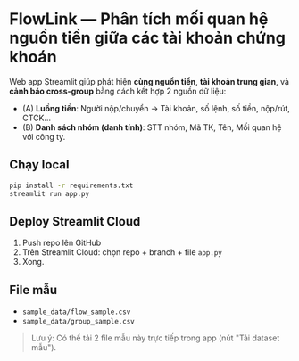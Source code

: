 # FlowLink — Phân tích mối quan hệ nguồn tiền giữa các tài khoản chứng khoán

Web app Streamlit giúp phát hiện **cùng nguồn tiền**, **tài khoản trung gian**, và **cảnh báo cross-group** bằng cách
kết hợp 2 nguồn dữ liệu:
- (A) **Luồng tiền**: Người nộp/chuyển → Tài khoản, số lệnh, số tiền, nộp/rút, CTCK…
- (B) **Danh sách nhóm (danh tính)**: STT nhóm, Mã TK, Tên, Mối quan hệ với công ty.

## Chạy local
```bash
pip install -r requirements.txt
streamlit run app.py
```

## Deploy Streamlit Cloud
1) Push repo lên GitHub
2) Trên Streamlit Cloud: chọn repo + branch + file `app.py`
3) Xong.

## File mẫu
- `sample_data/flow_sample.csv`
- `sample_data/group_sample.csv`

> Lưu ý: Có thể tải 2 file mẫu này trực tiếp trong app (nút "Tải dataset mẫu").

